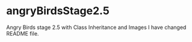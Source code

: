 # angryBirdsStage2.5
Angry Birds stage 2.5 with Class Inheritance and Images
I have changed README file.